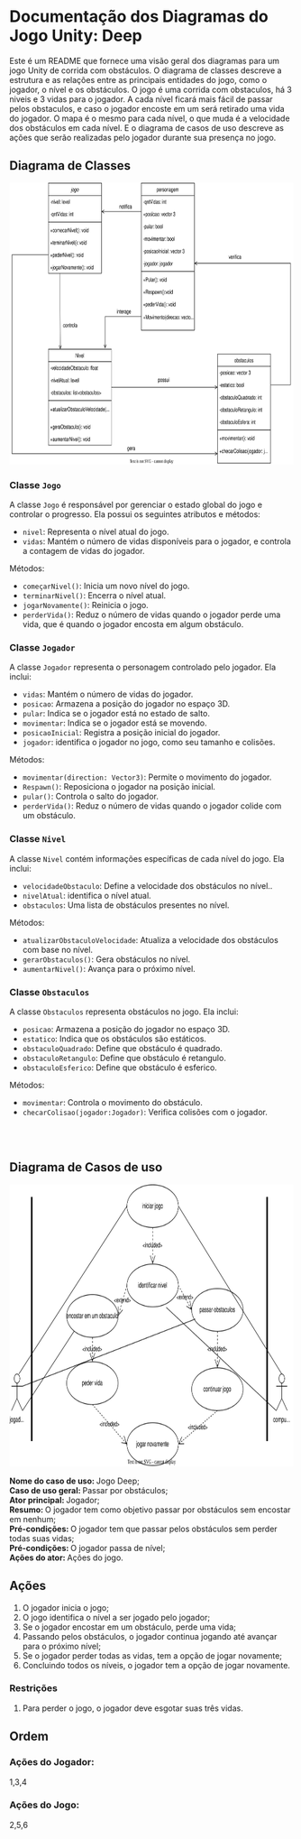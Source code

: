 <h1>Documentação dos Diagramas do Jogo Unity: Deep</h1>

<body>
  
<p>Este é um README que fornece uma visão geral dos diagramas para um jogo Unity de corrida com obstáculos. O diagrama de classes descreve a estrutura e as relações entre as principais entidades do jogo, como o jogador, o nível e os obstáculos. O jogo é uma corrida com obstaculos, há 3 niveis e 3 vidas para o jogador. A cada nível ficará mais fácil de passar pelos obstaculos, e caso o jogador encoste em um será retirado uma vida do jogador. O mapa é o mesmo para cada nível, o que muda é a velocidade dos obstáculos em cada nível. E o diagrama de casos de uso descreve as ações que serão realizadas pelo jogador durante sua presença no jogo.</p>

<h2>Diagrama de Classes</h2>

<img src="Diagramas/Diagrama de Classe Unity.drawio.svg" height="500px" width="600px">

<h3>Classe <code>Jogo</code></h3>
<p>A classe <code>Jogo</code> é responsável por gerenciar o estado global do jogo e controlar o progresso. Ela possui os seguintes atributos e métodos:</p>
<ul>
    <li><code>nivel</code>: Representa o nível atual do jogo.</li>
    <li><code>vidas</code>: Mantém o número de vidas disponíveis para o jogador, e controla a contagem de vidas do jogador.</li>
</ul>
<p>Métodos:</p>
<ul>
    <li><code>começarNivel()</code>: Inicia um novo nível do jogo.</li>
    <li><code>terminarNivel()</code>: Encerra o nível atual.</li>
    <li><code>jogarNovamente()</code>: Reinicia o jogo.</li>
    <li><code>perderVida()</code>: Reduz o número de vidas quando o jogador perde uma vida, que é quando o jogador encosta em algum obstáculo.</li>
</ul>

<h3>Classe <code>Jogador</code></h3>
<p>A classe <code>Jogador</code> representa o personagem controlado pelo jogador. Ela inclui:</p>
<ul>
    <li><code>vidas</code>: Mantém o número de vidas do jogador.</li>
    <li><code>posicao</code>: Armazena a posição do jogador no espaço 3D.</li>
    <li><code>pular</code>: Indica se o jogador está no estado de salto.</li>
    <li><code>movimentar</code>: Indica se o jogador está se movendo.</li>
    <li><code>posicaoInicial</code>: Registra a posição inicial do jogador.</li>
    <li><code>jogador</code>: identifica o jogador no jogo, como seu tamanho e colisões.</li>
</ul>
<p>Métodos:</p>
<ul>
    <li><code>movimentar(direction: Vector3)</code>: Permite o movimento do jogador.</li>
    <li><code>Respawn()</code>: Reposiciona o jogador na posição inicial.</li>
    <li><code>pular()</code>: Controla o salto do jogador.</li>
    <li><code>perderVida()</code>: Reduz o número de vidas quando o jogador colide com um obstáculo.</li>
</ul>

<h3>Classe <code>Nivel</code></h3>
<p>A classe <code>Nivel</code> contém informações específicas de cada nível do jogo. Ela inclui:</p>
<ul>
    <li><code>velocidadeObstaculo</code>: Define a velocidade dos obstáculos no nível..</li>
    <li><code>nivelAtual</code>: identifica o nível atual.</li>
    <li><code>obstaculos</code>: Uma lista de obstáculos presentes no nível.</li>
</ul>
<p>Métodos:</p>
<ul>
    <li><code>atualizarObstaculoVelocidade</code>: Atualiza a velocidade dos obstáculos com base no nível.</li>
    <li><code>gerarObstaculos()</code>: Gera obstáculos no nível.</li>
    <li><code>aumentarNivel()</code>: Avança para o próximo nível.</li>
</ul>

<h3>Classe <code>Obstaculos</code></h3>
<p>A classe <code>Obstaculos</code> representa obstáculos no jogo. Ela inclui:</p>
<ul>
    <li><code>posicao</code>: Armazena a posição do jogador no espaço 3D.</li>
    <li><code>estatico</code>: Indica que os obstáculos são estáticos.</li>
    <li><code>obstaculoQuadrado</code>: Define que obstáculo é quadrado.</li>
    <li><code>obstaculoRetangulo</code>: Define que obstáculo é retangulo.</li>
    <li><code>obstaculoEsferico</code>: Define que obstáculo é esferico.</li>
</ul>
<p>Métodos:</p>
<ul>
    <li><code>movimentar</code>: Controla o movimento do obstáculo.</li>
    <li><code>checarColisao(jogador:Jogador)</code>:  Verifica colisões com o jogador.</li>
</ul>

<br><br>
<h2>Diagrama de Casos de uso</h2>
<img src="Diagramas/Diagrama Casos de Uso.drawio.svg" height="500px" width="600px">
<p><strong>Nome do caso de uso: </strong>Jogo Deep;<br>
   <strong>Caso de uso geral: </strong>Passar por obstáculos;<br>
   <strong>Ator principal: </strong>Jogador;<br>
   <strong>Resumo: </strong>O jogador tem como objetivo passar por obstáculos sem encostar em nenhum;<br>
   <strong>Pré-condições: </strong>O jogador tem que passar pelos obstáculos sem perder todas suas vidas;<br>
   <strong>Pré-condições: </strong>O jogador passa de nível;<br>
   <strong>Ações do ator: </strong>Ações do jogo.<br>
</p>

<h2> Ações</h2>
<ol>
  <li>O jogador inicia o jogo;</li>
  <li>O jogo identifica o nível a ser jogado pelo jogador;</li>
  <li>Se o jogador encostar em um obstáculo, perde uma vida;</li>
  <li>Passando pelos obstáculos, o jogador continua jogando até avançar para o próximo nível;</li>
  <li>Se o jogador perder todas as vidas, tem a opção de jogar novamente;</li>
  <li>Concluindo todos os níveis, o jogador tem a opção de jogar novamente.</li>
</ol>
<h3> Restrições</h3>
<ol>
  <li>Para perder o jogo, o jogador deve esgotar suas três vidas.</li>
</ol>

<h2>Ordem</h2>
<h3>Ações do Jogador: </h3>
<p>1,3,4</p>
<h3>Ações do Jogo: </h3>
<p>2,5,6</p>
</body>



